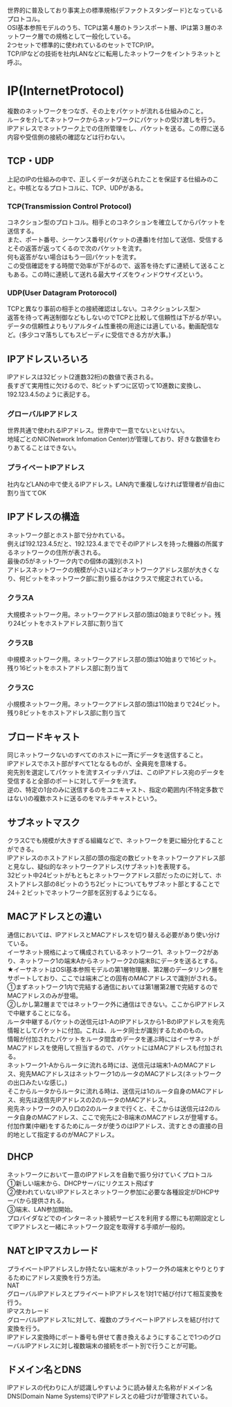 世界的に普及しており事実上の標準規格(デファクトスタンダード)となっているプロトコル。<br>
OSI基本参照モデルのうち、TCPは第４層のトランスポート層、IPは第３層のネットワーク層での規格として一般化している。<br>
2つセットで標準的に使われているのセットでTCP/IP。<br>
TCP/IPなどの技術を社内LANなどに転用したネットワークをイントラネットと呼ぶ。
<h1>IP(InternetProtocol)</h1>
複数のネットワークをつなぎ、その上をパケットが流れる仕組みのこと。<br>
ルータを介してネットワークからネットワークにパケットの受け渡しを行う。<br>
IPアドレスでネットワーク上での住所管理をし、パケットを送る。この際に送る内容や受信側の接続の確認などは行わない。
<h2>TCP・UDP</h2>
上記のIPの仕組みの中で、正しくデータが送られたことを保証する仕組みのこと。中核となるプロトコルに、TCP、UDPがある。<br>
<h3>TCP(Transmission Control Protocol)</h3>
コネクション型のプロトコル。相手とのコネクションを確立してからパケットを送信する。<br>
また、ポート番号、シーケンス番号(パケットの連番)を付加して送信、受信するとその返答が返ってくるので次のパケットを流す。<br>
何も返答がない場合はもう一回パケットを流す。<br>
この受信確認をする時間で効率が下がるので、返答を待たずに連続して送ることもある。この時に連続して送れる最大サイズをウィンドウサイズという。
<h3>UDP(User Datagram Protorocol)</h3>
TCPと異なり事前の相手との接続確認はしない。コネクションレス型＞<br>
返答を待って再送制御などもしないのでTCPと比較して信頼性は下がるが早い。<br>
データの信頼性よりもリアルタイム性重視の用途には適している。動画配信など。(多少コマ落ちしてもスピーディに受信できる方が大事。)
<h2>IPアドレスいろいろ</h2>
IPアドレスは32ビット(2進数32桁)の数値で表される。<br>
長すぎて実用性に欠けるので、8ビットずつに区切って10進数に変換し、192.123.4.5のように表記する。
<h3>グローバルIPアドレス</h3>
世界共通で使われるIPアドレス。世界中で一意でないといけない。<br>
地域ごとのNIC(Network Infomation Center)が管理しており、好きな数値をわりあてることはできない。
<h3>プライベートIPアドレス</h3>
社内などLANの中で使えるIPアドレス。LAN内で重複しなければ管理者が自由に割り当ててOK
<h2>IPアドレスの構造</h2>
ネットワーク部とホスト部で分かれている。<br>
例えば192.123.4.5だと、192.123.4.まででそのIPアドレスを持った機器の所属するネットワークの住所が表される。<br>
最後の5がネットワーク内での個体の識別(ホスト)<br>
アドレスネットワークの規模が小さいほどネットワークアドレス部が大きくなり、何ビットをネットワーク部に割り振るかはクラスで規定されている。<br>
<h3>クラスA</h3>
大規模ネットワーク用。ネットワークアドレス部の頭は0始まりで8ビット。残り24ビットをホストアドレス部に割り当て
<h3>クラスB</h3>
中規模ネットワーク用。ネットワークアドレス部の頭は10始まりで16ビット。残り16ビットをホストアドレス部に割り当て
<h3>クラスC</h3>
小規模ネットワーク用。ネットワークアドレス部の頭は110始まりで24ビット。残り8ビットをホストアドレス部に割り当て
<h2>ブロードキャスト</h2>
同じネットワークないのすべてのホストに一斉にデータを送信すること。<br>
IPアドレスでホスト部がすべて1となるものが、全員宛を意味する。<br>
宛先別を選定してパケットを流すスイッチハブは、このIPアドレス宛のデータを受信すると全部のポートに対してデータを流す。<br>
逆の、特定の1台のみに送信するのをユニキャスト、指定の範囲内(不特定多数ではない)の複数ホストに送るのをマルチキャストという。
<h2>サブネットマスク</h2>
クラスCでも規模が大きすぎる組織などで、ネットワークを更に細分化することができる。<br>
IPアドレスのホストアドレス部の頭の指定の数ビットをネットワークアドレス部と見なし、疑似的なネットワークアドレス(サブネット)を表現する。<br>
32ビット中24ビットがもともとネットワークアドレス部だったのに対して、ホストアドレス部の8ビットのうち2ビットについてもサブネット部とすることで<br>
24＋２ビットでネットワーク部を区別するようになる。
<h2>MACアドレスとの違い</h2>
通信においては、IPアドレスとMACアドレスを切り替える必要があり使い分けている。<br>
イーサネット規格によって構成されているネットワーク1、ネットワーク2があり、ネットワーク1の端末Aからネットワーク2の端末Bにデータを送るとする。<br>
★イーサネットはOSI基本参照モデルの第1層物理層、第2層のデータリンク層をサポートしており、ここでは端末ごとの固有のMACアドレスで識別がされる。<br>
①まずネットワーク1内で完結する通信においては第1層第2層で完結するのでMACアドレスのみが登場。<br>
②しかし第2層までではネットワーク外に通信はできない。ここからIPアドレスで中継することになる。<br>
ルータ中継するパケットの送信元は1-AのIPアドレスから1-BのIPアドレスを宛先情報としてパケットに付加。これは、ルータ同士が識別するためのもの。<br>
情報が付加されたパケットをルータ間含めデータを運ぶ時にはイーサネットがMACアドレスを使用して担当するので、パケットにはMACアドレスも付加される。<br>
ネットワーク1-Aからルータに流れる時には、送信元は端末1-AのMACアドレス、宛先MACアドレスはネットワーク1のルータのMACアドレス(ネットワークの出口みたいな感じ。)<br>
そこからルータからルータに流れる時は、送信元は1のルータ自身のMACアドレス、宛先は送信先IPアドレスの2のルータのMACアドレス。<br>
宛先ネットワークの入り口の2のルータまで行くと、そこからは送信元は2のルータ自身のMACアドレス、ここで宛先に2-B端末のMACアドレスが登場する。<br>
付加作業(中継)をするためにルータが使うのはIPアドレス、流すときの直接の目的地として指定するのがMACアドレス。<br>
<h2>DHCP</h2>
ネットワークにおいて一意のIPアドレスを自動で振り分けていくプロトコル<br>
①新しい端末から、DHCPサーバにリクエスト飛ばす<br>
②使われていないIPアドレスとネットワーク参加に必要な各種設定がDHCPサーバから提供される。<br>
③端末、LAN参加開始。<br>
プロバイダなどでのインターネット接続サービスを利用する際にも初期設定としてIPアドレスと一緒にネットワーク設定を取得する手順が一般的。
<h2>NATとIPマスカレード</h2>
プライベートIPアドレスしか持たない端末がネットワーク外の端末とやりとりするためにアドレス変換を行う方法。<br>
NAT<br>
グローバルIPアドレスとプライベートIPアドレスを1対1で結び付けて相互変換を行う。<br>
IPマスカレード<br>
グローバルIPアドレス1に対して、複数のプライベートIPアドレスを結び付けて変換を行う。<br>
IPアドレス変換時にポート番号も併せて書き換えるようにすることで1つのグローバルIPアドレスに対し複数端末の接続をポート別で行うことが可能。
<h2>ドメイン名とDNS</h2>
IPアドレスの代わりに人が認識しやすいように読み替えた名称がドメイン名<br>
DNS(Domain Name Systems)でIPアドレスとの紐づけが管理されている。
